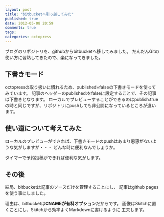 ```yaml
---
layout: post
title: "bitbucketへ引っ越してみた"
published: true
date: 2012-05-08 20:59
comments: true
tags: 
categories: octopress 
---
```


ブログのリポジトリを、githubからbitbucketへ移してみました。
だんだんGitの使い方に習熟してきたので、楽になってきました。

## 下書きモード

octopressの取り扱いに慣れるため、published=falseの下書きモードを使ってみています。
記事のヘッダーのpublished:をfalseに設定することで、その記事は下書きとなります。
ローカルでプレビューすることができるのはpublish:trueの時と同じですが、リポジトリにpushしても非公開になっているところが違います。

## 使い道について考えてみた

ローカルのプレビューができれば、下書きモードのpushはあまり恩恵がないような気がしますが・・・
どんな時に便利なんでしょうか。

タイマーで予約投稿ができれば便利な気がします。

## その後

結局、bitbucketは記事のソースだけを管理することにし、
記事はgithub pagesを使う事にしました。

理由は、bitbucketは**CNAMEが有料オプション**だからです。
画像はSkitchに置くことにし、Skitchから効率よくMarkdownに書けるように
工夫します。

